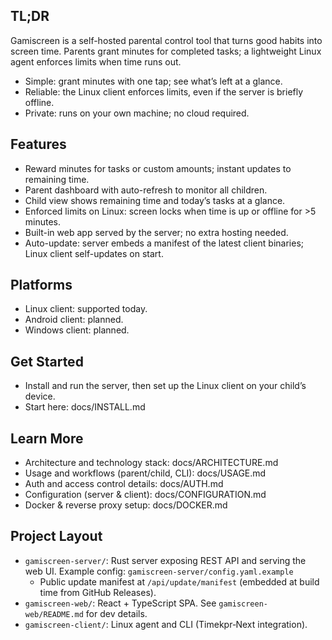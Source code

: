 ## TL;DR

Gamiscreen is a self-hosted parental control tool that turns good habits into screen time. Parents grant minutes for completed tasks; a lightweight Linux agent enforces limits when time runs out.

- Simple: grant minutes with one tap; see what’s left at a glance.
- Reliable: the Linux client enforces limits, even if the server is briefly offline.
- Private: runs on your own machine; no cloud required.

## Features

- Reward minutes for tasks or custom amounts; instant updates to remaining time.
- Parent dashboard with auto-refresh to monitor all children.
- Child view shows remaining time and today’s tasks at a glance.
- Enforced limits on Linux: screen locks when time is up or offline for >5 minutes.
- Built-in web app served by the server; no extra hosting needed.
- Auto-update: server embeds a manifest of the latest client binaries; Linux client self-updates on start.

## Platforms

- Linux client: supported today.
- Android client: planned.
- Windows client: planned.

## Get Started

- Install and run the server, then set up the Linux client on your child’s device.
- Start here: docs/INSTALL.md

## Learn More

- Architecture and technology stack: docs/ARCHITECTURE.md
- Usage and workflows (parent/child, CLI): docs/USAGE.md
- Auth and access control details: docs/AUTH.md
- Configuration (server & client): docs/CONFIGURATION.md
- Docker & reverse proxy setup: docs/DOCKER.md

## Project Layout

- `gamiscreen-server/`: Rust server exposing REST API and serving the web UI. Example config: `gamiscreen-server/config.yaml.example`
  - Public update manifest at `/api/update/manifest` (embedded at build time from GitHub Releases).
- `gamiscreen-web/`: React + TypeScript SPA. See `gamiscreen-web/README.md` for dev details.
- `gamiscreen-client/`: Linux agent and CLI (Timekpr‑Next integration).
